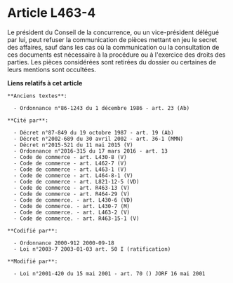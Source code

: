 # Article L463-4

Le président du Conseil de la concurrence, ou un vice-président délégué par lui, peut refuser la communication de pièces
mettant en jeu le secret des affaires, sauf dans les cas où la communication ou la consultation de ces documents est
nécessaire à la procédure ou à l'exercice des droits des parties. Les pièces considérées sont retirées du dossier ou
certaines de leurs mentions sont occultées.

**Liens relatifs à cet article**

	**Anciens textes**:

	  - Ordonnance n°86-1243 du 1 décembre 1986 - art. 23 (Ab)

	**Cité par**:

	  - Décret n°87-849 du 19 octobre 1987 - art. 19 (Ab)
	  - Décret n°2002-689 du 30 avril 2002 - art. 36-1 (MMN)
	  - Décret n°2015-521 du 11 mai 2015 (V)
	  - Ordonnance n°2016-315 du 17 mars 2016 - art. 13
	  - Code de commerce - art. L430-8 (V)
	  - Code de commerce - art. L462-7 (V)
	  - Code de commerce - art. L463-1 (V)
	  - Code de commerce - art. L464-8-1 (V)
	  - Code de commerce - art. L821-12-5 (VD)
	  - Code de commerce - art. R463-13 (V)
	  - Code de commerce - art. R464-29 (V)
	  - Code de commerce. - art. L430-6 (VD)
	  - Code de commerce. - art. L430-7 (M)
	  - Code de commerce. - art. L463-2 (V)
	  - Code de commerce. - art. R463-15-1 (V)

	**Codifié par**:

	  - Ordonnance 2000-912 2000-09-18
	  - Loi n°2003-7 2003-01-03 art. 50 I (ratification)

	**Modifié par**:

	  - Loi n°2001-420 du 15 mai 2001 - art. 70 () JORF 16 mai 2001
